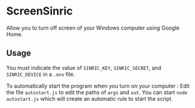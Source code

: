 # ScreenSinric

Allow you to turn off screen of your Windows computer using Google Home.

## Usage
You must indicate the value of `SINRIC_KEY`, `SINRIC_SECRET`, and `SINRIC_DEVICE` in a `.env` file. 

To automatically start the program when you turn on your computer :
Edit the file `autostart.js` to edit the paths of `args` and `out`.
You can start `node autostart.js` which will create an automatic rule to start the script.
